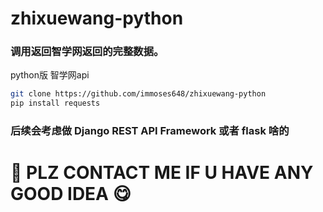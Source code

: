 # zhixuewang-python
### 调用返回智学网返回的完整数据。
python版 智学网api
```bash
git clone https://github.com/immoses648/zhixuewang-python
pip install requests
```
### 后续会考虑做 Django REST API Framework 或者 flask 啥的

# 📖 PLZ CONTACT ME IF U HAVE ANY GOOD IDEA 😋
